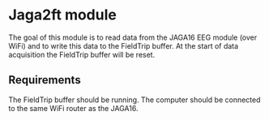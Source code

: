 Jaga2ft  module
===============

The goal of this module is to read data from the JAGA16 EEG module (over WiFi) and to write this data to the FieldTrip buffer. At the start of data acquisition the FieldTrip buffer will be reset.

## Requirements

The FieldTrip buffer should be running.
The computer should be connected to the same WiFi router as the JAGA16.

